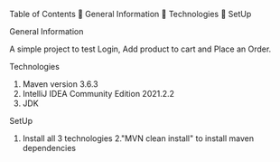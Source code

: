 Table of Contents
	General Information
	Technologies
	SetUp


General Information

A simple project to test Login, Add product to cart and Place an Order.

Technologies
1. Maven version 3.6.3
2. IntelliJ IDEA Community Edition 2021.2.2
3. JDK 

SetUp
1.	Install  all 3 technologies
2."MVN clean install" to install maven dependencies

